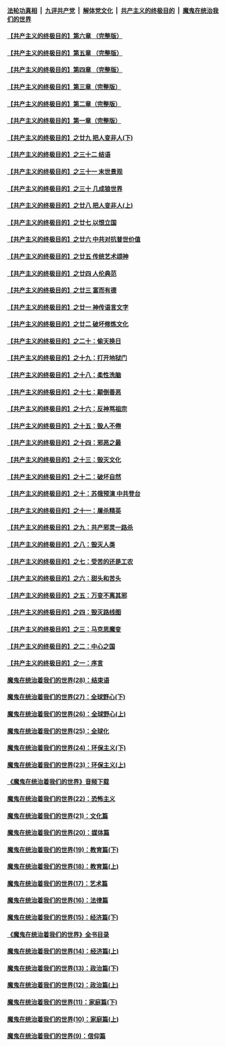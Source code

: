 ####  [法轮功真相](../../../../basic/blob/master/README.md?t=05252202) &nbsp;|&nbsp; [九评共产党](../../../../9ping.md/blob/master/README.md?t=05252202) &nbsp;|&nbsp; [解体党文化](../../../../jtdwh.md/blob/master/README.md?t=05252202)  &nbsp;|&nbsp; [共产主义的终极目的](../../../../gczydzjmd.md/blob/master/README.md?t=05252202) &nbsp;|&nbsp; [魔鬼在统治我们的世界](../../../../mgztzwmdsj.md/blob/master/README.md?t=05252202) 

#### [【共产主义的终极目的】第六章 （完整版）](../pages/nsc422/n11428913.md?t=05252202) 

#### [【共产主义的终极目的】第五章 （完整版）](../pages/nsc422/n11428912.md?t=05252202) 

#### [【共产主义的终极目的】第四章 （完整版）](../pages/nsc422/n11428907.md?t=05252202) 

#### [【共产主义的终极目的】第三章（完整版）](../pages/nsc422/n11428848.md?t=05252202) 

#### [【共产主义的终极目的】第二章（完整版）](../pages/nsc422/n11428831.md?t=05252202) 

#### [【共产主义的终极目的】第一章（完整版）](../pages/nsc422/n11417651.md?t=05252202) 

#### [【共产主义的终极目的】之廿九 把人变非人(下)](../pages/nsc422/n11344140.md?t=05252202) 

#### [【共产主义的终极目的】之三十二 结语](../pages/nsc422/n11360535.md?t=05252202) 

#### [【共产主义的终极目的】之三十一 末世景观](../pages/nsc422/n11351129.md?t=05252202) 

#### [【共产主义的终极目的】之三十 几成狼世界](../pages/nsc422/n11348280.md?t=05252202) 

#### [【共产主义的终极目的】之廿八 把人变非人(上)](../pages/nsc422/n11340492.md?t=05252202) 

#### [【共产主义的终极目的】之廿七 以恨立国](../pages/nsc422/n11336944.md?t=05252202) 

#### [【共产主义的终极目的】之廿六 中共对抗普世价值](../pages/nsc422/n11324785.md?t=05252202) 

#### [【共产主义的终极目的】之廿五 传统艺术颂神](../pages/nsc422/n11296396.md?t=05252202) 

#### [【共产主义的终极目的】之廿四 人伦典范](../pages/nsc422/n11296397.md?t=05252202) 

#### [【共产主义的终极目的】之廿三 富而有德](../pages/nsc422/n11283598.md?t=05252202) 

#### [【共产主义的终极目的】之廿一 神传语言文字](../pages/nsc422/n11263265.md?t=05252202) 

#### [【共产主义的终极目的】之廿二 破坏修炼文化](../pages/nsc422/n11245728.md?t=05252202) 

#### [【共产主义的终极目的】之二十：偷天换日](../pages/nsc422/n11238846.md?t=05252202) 

#### [【共产主义的终极目的】之十九：打开地狱门](../pages/nsc422/n11206376.md?t=05252202) 

#### [【共产主义的终极目的】之十八：柔性洗脑](../pages/nsc422/n11199994.md?t=05252202) 

#### [【共产主义的终极目的】之十七：颠倒善恶](../pages/nsc422/n11179782.md?t=05252202) 

#### [【共产主义的终极目的】之十六：反神骂祖宗](../pages/nsc422/n11166798.md?t=05252202) 

#### [【共产主义的终极目的】之十五：毁人不倦](../pages/nsc422/n11166792.md?t=05252202) 

#### [【共产主义的终极目的】之十四：邪恶之最](../pages/nsc422/n11150249.md?t=05252202) 

#### [【共产主义的终极目的】之十三：毁灭文化](../pages/nsc422/n11135227.md?t=05252202) 

#### [【共产主义的终极目的】之十二：破坏自然](../pages/nsc422/n11135214.md?t=05252202) 

#### [【共产主义的终极目的】之十：苏俄预演 中共登台](../pages/nsc422/n11118424.md?t=05252202) 

#### [【共产主义的终极目的】之十一：屠杀精英](../pages/nsc422/n11118442.md?t=05252202) 

#### [【共产主义的终极目的】之九：共产邪灵一路杀](../pages/nsc422/n11114139.md?t=05252202) 

#### [【共产主义的终极目的】之八：毁灭人类](../pages/nsc422/n11108503.md?t=05252202) 

#### [【共产主义的终极目的】之七：受苦的还是工农](../pages/nsc422/n11101809.md?t=05252202) 

#### [【共产主义的终极目的】之六：甜头和苦头](../pages/nsc422/n11096971.md?t=05252202) 

#### [【共产主义的终极目的】之五：万变不离其邪](../pages/nsc422/n11091285.md?t=05252202) 

#### [【共产主义的终极目的】之四：毁灭路线图](../pages/nsc422/n11086284.md?t=05252202) 

#### [【共产主义的终极目的】之三：马克思魔变](../pages/nsc422/n11061941.md?t=05252202) 

#### [【共产主义的终极目的】之二：中心之国](../pages/nsc422/n11047728.md?t=05252202) 

#### [【共产主义的终极目的】之一：序言](../pages/nsc422/n11086077.md?t=05252202) 

#### [魔鬼在统治着我们的世界(28)：结束语](../pages/nsc422/n10936246.md?t=05252202) 

#### [魔鬼在统治着我们的世界(27)：全球野心(下)](../pages/nsc422/n10928319.md?t=05252202) 

#### [魔鬼在统治着我们的世界(26)：全球野心(上)](../pages/nsc422/n10900318.md?t=05252202) 

#### [魔鬼在统治着我们的世界(25)：全球化](../pages/nsc422/n10788205.md?t=05252202) 

#### [魔鬼在统治着我们的世界(24)：环保主义(下)](../pages/nsc422/n10695307.md?t=05252202) 

#### [魔鬼在统治着我们的世界(23)：环保主义(上)](../pages/nsc422/n10688613.md?t=05252202) 

#### [《魔鬼在统治着我们的世界》音频下载](../pages/nsc422/n10635553.md?t=05252202) 

#### [魔鬼在统治着我们的世界(22)：恐怖主义](../pages/nsc422/n10614727.md?t=05252202) 

#### [魔鬼在统治着我们的世界(21)：文化篇](../pages/nsc422/n10597706.md?t=05252202) 

#### [魔鬼在统治着我们的世界(20)：媒体篇](../pages/nsc422/n10586579.md?t=05252202) 

#### [魔鬼在统治着我们的世界(19)：教育篇(下)](../pages/nsc422/n10564808.md?t=05252202) 

#### [魔鬼在统治着我们的世界(18)：教育篇(上)](../pages/nsc422/n10526970.md?t=05252202) 

#### [魔鬼在统治着我们的世界(17)：艺术篇](../pages/nsc422/n10499093.md?t=05252202) 

#### [魔鬼在统治着我们的世界(16)：法律篇](../pages/nsc422/n10485969.md?t=05252202) 

#### [魔鬼在统治着我们的世界(15)：经济篇(下)](../pages/nsc422/n10469975.md?t=05252202) 

#### [《魔鬼在统治着我们的世界》全书目录](../pages/nsc422/n10464261.md?t=05252202) 

#### [魔鬼在统治着我们的世界(14)：经济篇(上)](../pages/nsc422/n10457370.md?t=05252202) 

#### [魔鬼在统治着我们的世界(13)：政治篇(下)](../pages/nsc422/n10448270.md?t=05252202) 

#### [魔鬼在统治着我们的世界(12)：政治篇(上)](../pages/nsc422/n10444576.md?t=05252202) 

#### [魔鬼在统治着我们的世界(11)：家庭篇(下)](../pages/nsc422/n10440961.md?t=05252202) 

#### [魔鬼在统治着我们的世界(10)：家庭篇(上)](../pages/nsc422/n10435448.md?t=05252202) 

#### [魔鬼在统治着我们的世界(9)：信仰篇](../pages/nsc422/n10432159.md?t=05252202) 

